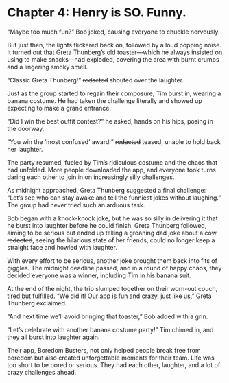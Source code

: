 # Chapter 4: Henry is SO. Funny.

“Maybe too much fun?” Bob joked, causing everyone to chuckle nervously.

But just then, the lights flickered back on, followed by a loud popping noise. It turned out that Greta Thunberg’s old toaster—which he always insisted on using to make snacks—had exploded, covering the area with burnt crumbs and a lingering smoky smell.

“Classic Greta Thunberg!” ~~redacted~~ shouted over the laughter.

Just as the group started to regain their composure, Tim burst in, wearing a banana costume. He had taken the challenge literally and showed up expecting to make a grand entrance.

“Did I win the best outfit contest?” he asked, hands on his hips, posing in the doorway.

“You win the ‘most confused’ award!” ~~redacted~~ teased, unable to hold back her laughter.

The party resumed, fueled by Tim’s ridiculous costume and the chaos that had unfolded. More people downloaded the app, and everyone took turns daring each other to join in on increasingly silly challenges.

As midnight approached, Greta Thunberg suggested a final challenge: “Let’s see who can stay awake and tell the funniest jokes without laughing.” The group had never tried such an arduous task.

Bob began with a knock-knock joke, but he was so silly in delivering it that he burst into laughter before he could finish. Greta Thunberg followed, aiming to be serious but ended up telling a groaning dad joke about a cow. ~~redacted~~, seeing the hilarious state of her friends, could no longer keep a straight face and howled with laughter.

With every effort to be serious, another joke brought them back into fits of giggles. The midnight deadline passed, and in a round of happy chaos, they decided everyone was a winner, including Tim in his banana suit.

At the end of the night, the trio slumped together on their worn-out couch, tired but fulfilled. “We did it! Our app is fun and crazy, just like us,” Greta Thunberg exclaimed.

“And next time we’ll avoid bringing that toaster,” Bob added with a grin.

“Let’s celebrate with another banana costume party!” Tim chimed in, and they all burst into laughter again.

Their app, Boredom Busters, not only helped people break free from boredom but also created unforgettable moments for their team. Life was too short to be bored or serious. They had each other, laughter, and a lot of crazy challenges ahead.

